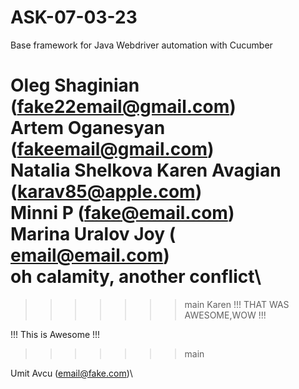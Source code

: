 # ASK-07-03-23

Base framework for Java Webdriver automation with Cucumber

Oleg Shaginian (fake22email@gmail.com)\
Artem Oganesyan (fakeemail@gmail.com)\
Natalia Shelkova
Karen Avagian (karav85@apple.com)\
Minni P (fake@email.com)\
Marina Uralov Joy ( email@email.com)\
oh calamity, another conflict\
=======
>>>>>>> main
Karen
!!! THAT WAS AWESOME,WOW !!!

!!! This is Awesome !!!
>>>>>>> main


Umit Avcu (email@fake.com)\